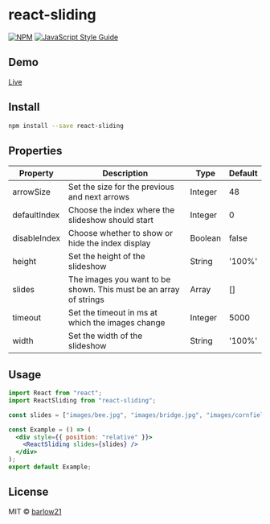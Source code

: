 # react-sliding

>

[![NPM](https://img.shields.io/npm/v/react-sliding.svg)](https://www.npmjs.com/package/react-sliding) [![JavaScript Style Guide](https://img.shields.io/badge/code_style-standard-brightgreen.svg)](https://standardjs.com)

## Demo

[Live](https://barlow21.github.io/react-sliding/)

## Install

```bash
npm install --save react-sliding
```

## Properties

| Property     | Description                                                       | Type    | Default |
| ------------ | ----------------------------------------------------------------- | ------- | ------- |
| arrowSize    | Set the size for the previous and next arrows                     | Integer | 48      |
| defaultIndex | Choose the index where the slideshow should start                 | Integer | 0       |
| disableIndex | Choose whether to show or hide the index display                  | Boolean | false   |
| height       | Set the height of the slideshow                                   | String  | '100%'  |
| slides       | The images you want to be shown. This must be an array of strings | Array   | []      |
| timeout      | Set the timeout in ms at which the images change                  | Integer | 5000    |
| width        | Set the width of the slideshow                                    | String  | '100%'  |

## Usage

```jsx
import React from "react";
import ReactSliding from "react-sliding";

const slides = ["images/bee.jpg", "images/bridge.jpg", "images/cornfield.jpg", "images/deer.jpg"];

const Example = () => (
  <div style={{ position: "relative" }}>
    <ReactSliding slides={slides} />
  </div>
);
export default Example;
```

## License

MIT © [barlow21](https://github.com/barlow21)
